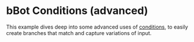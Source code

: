 [conditions]: http://bbot.chat/docs/conditions

# bBot Conditions (advanced)

This example dives deep into some advanced uses of [conditions][conditions],
to easily create branches that match and capture variations of input.
